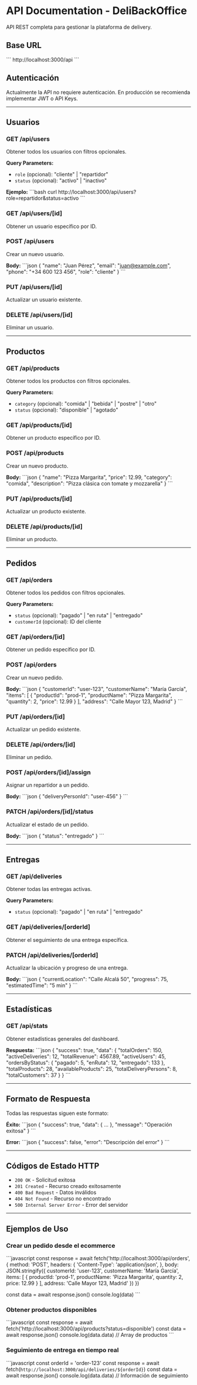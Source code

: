 # API Documentation - DeliBackOffice

API REST completa para gestionar la plataforma de delivery.

## Base URL
\`\`\`
http://localhost:3000/api
\`\`\`

## Autenticación
Actualmente la API no requiere autenticación. En producción se recomienda implementar JWT o API Keys.

---

## Usuarios

### GET /api/users
Obtener todos los usuarios con filtros opcionales.

**Query Parameters:**
- `role` (opcional): "cliente" | "repartidor"
- `status` (opcional): "activo" | "inactivo"

**Ejemplo:**
\`\`\`bash
curl http://localhost:3000/api/users?role=repartidor&status=activo
\`\`\`

### GET /api/users/[id]
Obtener un usuario específico por ID.

### POST /api/users
Crear un nuevo usuario.

**Body:**
\`\`\`json
{
  "name": "Juan Pérez",
  "email": "juan@example.com",
  "phone": "+34 600 123 456",
  "role": "cliente"
}
\`\`\`

### PUT /api/users/[id]
Actualizar un usuario existente.

### DELETE /api/users/[id]
Eliminar un usuario.

---

## Productos

### GET /api/products
Obtener todos los productos con filtros opcionales.

**Query Parameters:**
- `category` (opcional): "comida" | "bebida" | "postre" | "otro"
- `status` (opcional): "disponible" | "agotado"

### GET /api/products/[id]
Obtener un producto específico por ID.

### POST /api/products
Crear un nuevo producto.

**Body:**
\`\`\`json
{
  "name": "Pizza Margarita",
  "price": 12.99,
  "category": "comida",
  "description": "Pizza clásica con tomate y mozzarella"
}
\`\`\`

### PUT /api/products/[id]
Actualizar un producto existente.

### DELETE /api/products/[id]
Eliminar un producto.

---

## Pedidos

### GET /api/orders
Obtener todos los pedidos con filtros opcionales.

**Query Parameters:**
- `status` (opcional): "pagado" | "en ruta" | "entregado"
- `customerId` (opcional): ID del cliente

### GET /api/orders/[id]
Obtener un pedido específico por ID.

### POST /api/orders
Crear un nuevo pedido.

**Body:**
\`\`\`json
{
  "customerId": "user-123",
  "customerName": "María García",
  "items": [
    {
      "productId": "prod-1",
      "productName": "Pizza Margarita",
      "quantity": 2,
      "price": 12.99
    }
  ],
  "address": "Calle Mayor 123, Madrid"
}
\`\`\`

### PUT /api/orders/[id]
Actualizar un pedido existente.

### DELETE /api/orders/[id]
Eliminar un pedido.

### POST /api/orders/[id]/assign
Asignar un repartidor a un pedido.

**Body:**
\`\`\`json
{
  "deliveryPersonId": "user-456"
}
\`\`\`

### PATCH /api/orders/[id]/status
Actualizar el estado de un pedido.

**Body:**
\`\`\`json
{
  "status": "entregado"
}
\`\`\`

---

## Entregas

### GET /api/deliveries
Obtener todas las entregas activas.

**Query Parameters:**
- `status` (opcional): "pagado" | "en ruta" | "entregado"

### GET /api/deliveries/[orderId]
Obtener el seguimiento de una entrega específica.

### PATCH /api/deliveries/[orderId]
Actualizar la ubicación y progreso de una entrega.

**Body:**
\`\`\`json
{
  "currentLocation": "Calle Alcalá 50",
  "progress": 75,
  "estimatedTime": "5 min"
}
\`\`\`

---

## Estadísticas

### GET /api/stats
Obtener estadísticas generales del dashboard.

**Respuesta:**
\`\`\`json
{
  "success": true,
  "data": {
    "totalOrders": 150,
    "activeDeliveries": 12,
    "totalRevenue": 4567.89,
    "activeUsers": 45,
    "ordersByStatus": {
      "pagado": 5,
      "enRuta": 12,
      "entregado": 133
    },
    "totalProducts": 28,
    "availableProducts": 25,
    "totalDeliveryPersons": 8,
    "totalCustomers": 37
  }
}
\`\`\`

---

## Formato de Respuesta

Todas las respuestas siguen este formato:

**Éxito:**
\`\`\`json
{
  "success": true,
  "data": { ... },
  "message": "Operación exitosa"
}
\`\`\`

**Error:**
\`\`\`json
{
  "success": false,
  "error": "Descripción del error"
}
\`\`\`

---

## Códigos de Estado HTTP

- `200 OK` - Solicitud exitosa
- `201 Created` - Recurso creado exitosamente
- `400 Bad Request` - Datos inválidos
- `404 Not Found` - Recurso no encontrado
- `500 Internal Server Error` - Error del servidor

---

## Ejemplos de Uso

### Crear un pedido desde el ecommerce
\`\`\`javascript
const response = await fetch('http://localhost:3000/api/orders', {
  method: 'POST',
  headers: {
    'Content-Type': 'application/json',
  },
  body: JSON.stringify({
    customerId: 'user-123',
    customerName: 'María García',
    items: [
      {
        productId: 'prod-1',
        productName: 'Pizza Margarita',
        quantity: 2,
        price: 12.99
      }
    ],
    address: 'Calle Mayor 123, Madrid'
  })
})

const data = await response.json()
console.log(data)
\`\`\`

### Obtener productos disponibles
\`\`\`javascript
const response = await fetch('http://localhost:3000/api/products?status=disponible')
const data = await response.json()
console.log(data.data) // Array de productos
\`\`\`

### Seguimiento de entrega en tiempo real
\`\`\`javascript
const orderId = 'order-123'
const response = await fetch(`http://localhost:3000/api/deliveries/${orderId}`)
const data = await response.json()
console.log(data.data) // Información de seguimiento
